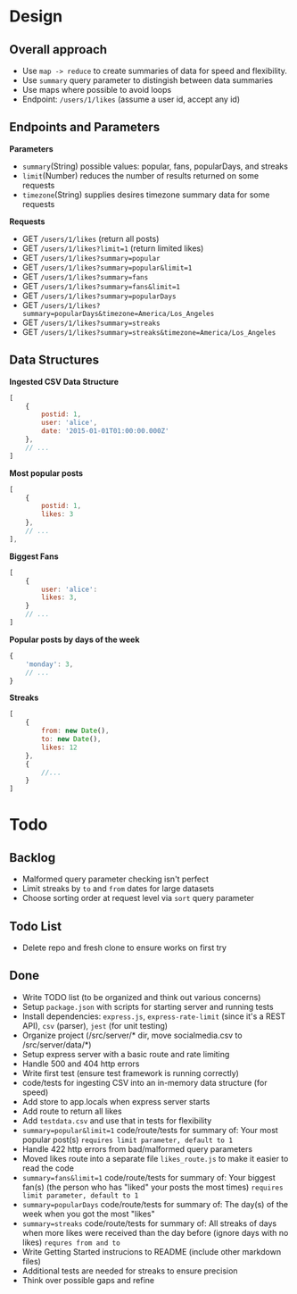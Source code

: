 # Design

## Overall approach

- Use `map -> reduce` to create summaries of data for speed and flexibility.
- Use `summary` query parameter to distingish between data summaries
- Use maps where possible to avoid loops
- Endpoint: `/users/1/likes` (assume a user id, accept any id)

## Endpoints and Parameters

**Parameters**
- `summary`(String) possible values: popular, fans, popularDays, and streaks
- `limit`(Number) reduces the number of results returned on some requests
- `timezone`(String) supplies desires timezone summary data for some requests

**Requests**
- GET `/users/1/likes` (return all posts)
- GET `/users/1/likes?limit=1` (return limited likes)
- GET `/users/1/likes?summary=popular`
- GET `/users/1/likes?summary=popular&limit=1`
- GET `/users/1/likes?summary=fans`
- GET `/users/1/likes?summary=fans&limit=1`
- GET `/users/1/likes?summary=popularDays`
- GET `/users/1/likes?summary=popularDays&timezone=America/Los_Angeles`
- GET `/users/1/likes?summary=streaks`
- GET `/users/1/likes?summary=streaks&timezone=America/Los_Angeles`

## Data Structures

**Ingested CSV Data Structure**
```javascript
[
    { 
        postid: 1,
        user: 'alice',
        date: '2015-01-01T01:00:00.000Z'
    },
    // ...
]
```

**Most popular posts**
```javascript
[
    {
        postid: 1,
        likes: 3
    },
    // ...
],
```

**Biggest Fans**
```javascript
[
    {
        user: 'alice':
        likes: 3,
    }
    // ...
]
```

**Popular posts by days of the week**
```javascript
{
    'monday': 3,
    // ...
}
```

**Streaks**
```javascript
[
    {
        from: new Date(),
        to: new Date(),
        likes: 12
    },
    {
        //...
    }
]
```

# Todo

## Backlog

- Malformed query parameter checking isn't perfect
- Limit streaks by `to` and `from` dates for large datasets
- Choose sorting order at request level via `sort` query parameter

## Todo List

- Delete repo and fresh clone to ensure works on first try

## Done

- Write TODO list (to be organized and think out various concerns)
- Setup `package.json` with scripts for starting server and running tests
- Install dependencies: `express.js`, `express-rate-limit` (since it's a REST API), `csv` (parser), `jest` (for unit testing)
- Organize project (/src/server/* dir, move socialmedia.csv to /src/server/data/*)
- Setup express server with a basic route and rate limiting
- Handle 500 and 404 http errors
- Write first test (ensure test framework is running correctly)
- code/tests for ingesting CSV into an in-memory data structure (for speed)
- Add store to app.locals when express server starts
- Add route to return all likes
- Add `testdata.csv` and use that in tests for flexibility
- `summary=popular&limit=1` code/route/tests for summary of: Your most popular post(s) `requires limit parameter, default to 1`
- Handle 422 http errors from bad/malformed query parameters
- Moved likes route into a separate file `likes_route.js` to make it easier to read the code
- `summary=fans&limit=1` code/route/tests for summary of: Your biggest fan(s) (the person who has "liked" your posts the most times) `requires limit parameter, default to 1`
- `summary=popularDays` code/route/tests for summary of: The day(s) of the week when you got the most "likes"
- `summary=streaks` code/route/tests for summary of: All streaks of days when more likes were received than the day before (ignore days with no likes) `requres from and to`
- Write Getting Started instrucions to README (include other markdown files)
- Additional tests are needed for streaks to ensure precision
- Think over possible gaps and refine